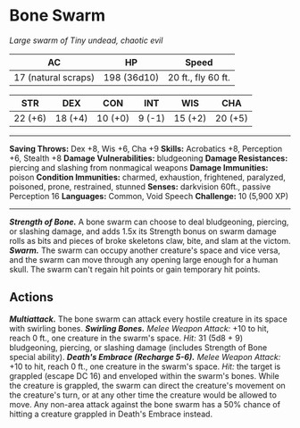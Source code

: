 # Bone Swarm
_Large swarm of Tiny undead, chaotic evil_

|         AC          |     HP      |       Speed        |
|:-------------------:|:-----------:|:------------------:|
| 17 (natural scraps) | 198 (36d10) | 20 ft., fly 60 ft. | 

|   STR   |   DEX   |   CON   |  INT   |   WIS   |   CHA   |
|:-------:|:-------:|:-------:|:------:|:-------:|:-------:|
| 22 (+6) | 18 (+4) | 10 (+0) | 9 (-1) | 15 (+2) | 20 (+5) | 

---
**Saving Throws:** Dex +8, Wis +6, Cha +9
**Skills:** Acrobatics +8, Perception +6, Stealth +8
**Damage Vulnerabilities:** bludgeoning
**Damage Resistances:** piercing and slashing from nonmagical weapons
**Damage Immunities:** poison
**Condition Immunities:** charmed, exhaustion, frightened, paralyzed, poisoned, prone, restrained, stunned
**Senses:** darkvision 60ft., passive Perception 16
**Languages:** Common, Void Speech
**Challenge:** 10 (5,900 XP)

---
_**Strength of Bone.**_ A bone swarm can choose to deal bludgeoning, piercing, or slashing damage, and adds 1.5x its Strength bonus on swarm damage rolls as bits and pieces of broke skeletons claw, bite, and slam at the victom.
_**Swarm.**_ The swarm can occupy another creature's space and vice versa, and the swarm can move through any opening large enough for a human skull. The swarm can't regain hit points or gain temporary hit points. 

## Actions
_**Multiattack.**_ The bone swarm can attack every hostile creature in its space with swirling bones.
_**Swirling Bones.**_ _Melee Weapon Attack:_ +10 to hit, reach 0 ft., one creature in the swarm's space. _Hit:_ 31 (5d8 + 9) bludgeoning, piercing, or slashing damage (includes Strength of Bone special ability).
_**Death's Embrace (Recharge 5-6).**_ _Melee Weapon Attack:_ +10 to hit, reach 0 ft., one creature in the swarm's space. _Hit:_ the target is grappled (escape DC 16) and enveloped within the swarm's bones. While the creature is grappled, the swarm can direct the creature's movement on the creature's turn, or at any other time the creature would be allowed to move. Any non-area attack against the bone swarm has a 50% chance of hitting a creature grappled in Death's Embrace instead.